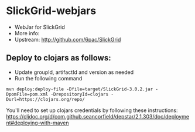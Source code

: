SlickGrid-webjars
=================

- WebJar for SlickGrid
- More info:
- Upstream: http://github.com/6pac/SlickGrid

## Deploy to clojars as follows:
- Update groupId, artifactId and version as needed
- Run the following command
```console
mvn deploy:deploy-file -Dfile=target/SlickGrid-3.0.2.jar -DpomFile=pom.xml -DrepositoryId=clojars -Durl=https://clojars.org/repo/
```

You'll need to set up clojars credentials by following these instructions: https://cljdoc.org/d/com.github.seancorfield/depstar/2.1.303/doc/deployment#deploying-with-maven
